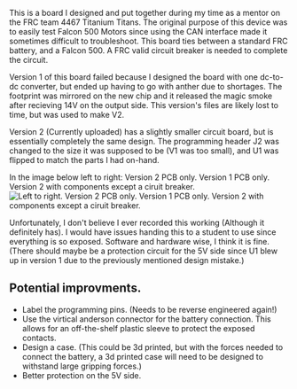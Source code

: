 This is a board I designed and put together during my time as a mentor on the FRC team 4467 Titanium Titans. The original purpose of this device was to easily test Falcon 500 Motors since using the CAN interface made it sometimes difficult to troubleshoot. This board ties between a standard FRC battery, and a Falcon 500. A FRC valid circuit breaker is needed to complete the circuit. 

Version 1 of this board failed because I designed the board with one dc-to-dc converter, but ended up having to go with anther due to shortages. The footprint was mirrored on the new chip and it released the magic smoke after recieving 14V on the output side. This version's files are likely lost to time, but was used to make V2.

Version 2 (Currently uploaded) has a slightly smaller circuit board, but is essentially completely the same design. The programming header J2 was changed to the size it was supposed to be (V1 was too small), and U1 was flipped to match the parts I had on-hand. 

In the image below left to right: Version 2 PCB only. Version 1 PCB only. Version 2 with components except a ciruit breaker.
![Left to right. Version 2 PCB only. Version 1 PCB only. Version 2 with components except a ciruit breaker.](https://github.com/user-attachments/assets/d094b7ca-3a2c-45f7-a801-8ec9d9d05715)

Unfortunately, I don't believe I ever recorded this working (Although it definitely has). I would have issues handing this to a student to use since everything is so exposed. Software and hardware wise, I think it is fine. (There should maybe be a protection circuit for the 5V side since U1 blew up in version 1 due to the previously mentioned design mistake.)

## Potential improvments. 
* Label the programming pins. (Needs to be reverse engineered again!)
* Use the virtical anderson connector for the battery connection. This allows for an off-the-shelf plastic sleeve to protect the exposed contacts. 
* Design a case. (This could be 3d printed, but with the forces needed to connect the battery, a 3d printed case will need to be designed to withstand large gripping forces.)
* Better protection on the 5V side. 
